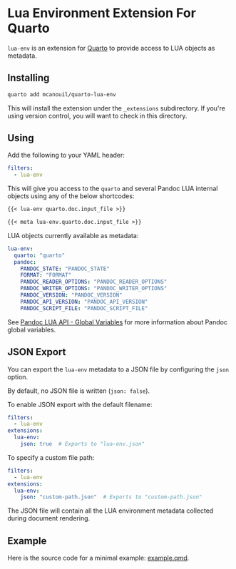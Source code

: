 # Lua Environment Extension For Quarto

`lua-env` is an extension for [Quarto](https://quarto.org) to provide access to LUA objects as metadata.

## Installing

```bash
quarto add mcanouil/quarto-lua-env
```

This will install the extension under the `_extensions` subdirectory.
If you're using version control, you will want to check in this directory.

## Using

Add the following to your YAML header:

```yaml
filters:
  - lua-env
```

This will give you access to the `quarto` and several Pandoc LUA internal objects using any of the below shortcodes:

```markdown
{{< lua-env quarto.doc.input_file >}}

{{< meta lua-env.quarto.doc.input_file >}}
```

LUA objects currently available as metadata:

```yaml
lua-env:
  quarto: "quarto"
  pandoc:
    PANDOC_STATE: "PANDOC_STATE"
    FORMAT: "FORMAT"
    PANDOC_READER_OPTIONS: "PANDOC_READER_OPTIONS"
    PANDOC_WRITER_OPTIONS: "PANDOC_WRITER_OPTIONS"
    PANDOC_VERSION: "PANDOC_VERSION"
    PANDOC_API_VERSION: "PANDOC_API_VERSION"
    PANDOC_SCRIPT_FILE: "PANDOC_SCRIPT_FILE"
```

See [Pandoc LUA API - Global Variables](https://pandoc.org/lua-filters.html#global-variables) for more information about Pandoc global variables.

## JSON Export

You can export the `lua-env` metadata to a JSON file by configuring the `json` option.

By default, no JSON file is written (`json: false`).

To enable JSON export with the default filename:

```yaml
filters:
  - lua-env
extensions:
  lua-env:
    json: true  # Exports to "lua-env.json"
```

To specify a custom file path:

```yaml
filters:
  - lua-env
extensions:
  lua-env:
    json: "custom-path.json"  # Exports to "custom-path.json"
```

The JSON file will contain all the LUA environment metadata collected during document rendering.

## Example

Here is the source code for a minimal example: [example.qmd](example.qmd).

